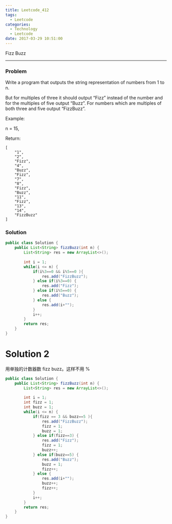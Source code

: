 ```yaml
---
title: Leetcode_412
tags:
  - Leetcode
categories:
  - Technology
  - Leetcode
date: 2017-03-29 10:51:00
---
```

Fizz Buzz

<!-- more -->

***

### Problem
Write a program that outputs the string representation of numbers from 1 to n.

But for multiples of three it should output “Fizz” instead of the number and for the multiples of five output “Buzz”. For numbers which are multiples of both three and five output “FizzBuzz”.

Example:

n = 15,

Return:
```
[
    "1",
    "2",
    "Fizz",
    "4",
    "Buzz",
    "Fizz",
    "7",
    "8",
    "Fizz",
    "Buzz",
    "11",
    "Fizz",
    "13",
    "14",
    "FizzBuzz"
]
```

### Solution 

``` java
public class Solution {
    public List<String> fizzBuzz(int n) {
        List<String> res = new ArrayList<>();
        
        int i = 1;
        while(i <= n) {
            if(i%3==0 && i%5==0 ){
                res.add("FizzBuzz");
            } else if(i%3==0) {
                res.add("Fizz");
            } else if(i%5==0) {
                res.add("Buzz");
            } else {
                res.add(i+"");
            }
            i++;
        }
        return res;
    }
}
```

# Solution 2

用单独的计数器数 fizz buzz。这样不用 %

``` java
public class Solution {
    public List<String> fizzBuzz(int n) {
        List<String> res = new ArrayList<>();
        
        int i = 1;
        int fizz = 1;
        int buzz = 1;
        while(i <= n) {
            if(fizz == 3 && buzz==5 ){
                res.add("FizzBuzz");
                fizz = 1;
                buzz = 1;
            } else if(fizz==3) {
                res.add("Fizz");
                fizz = 1;
                buzz++;
            } else if(buzz==5) {
                res.add("Buzz");
                buzz = 1;
                fizz++;
            } else {
                res.add(i+"");
                buzz++;
                fizz++;
            }
            i++;
        }
        return res;
    }
}
```










































